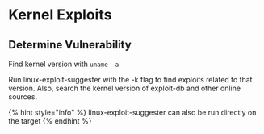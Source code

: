 # Kernel Exploits

## Determine Vulnerability

Find kernel version with `uname -a`

Run linux-exploit-suggester with the -k flag to find exploits related to that version. Also, search the kernel version of exploit-db and other online sources.

{% hint style="info" %}
linux-exploit-suggester can also be run directly on the target
{% endhint %}

